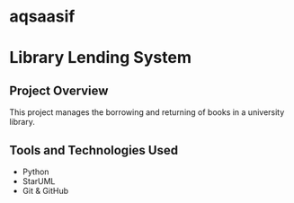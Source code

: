 # aqsaasif


# Library Lending System

## Project Overview
This project manages the borrowing and returning of books in a university library.

## Tools and Technologies Used
- Python
- StarUML
- Git & GitHub
